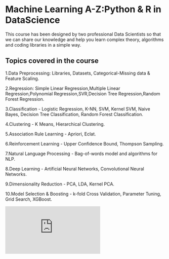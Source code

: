 # Machine Learning A-Z:Python & R in DataScience
This course has been designed by two professional Data Scientists so that we can share our knowledge and help you learn complex theory, algorithms and coding libraries in a simple way.

## Topics covered in the course
1.Data Preprocessing: Libraries, Datasets, Categorical-Missing data & Feature Scaling.

2.Regression: Simple Linear Regression,Multiple Linear Regression,Polynomial Regression,SVR,Decision Tree Regression,Random Forest Regression.

3.Classification - Logistic Regression, K-NN, SVM, Kernel SVM, Naive Bayes, Decision Tree Classification, Random Forest Classification.

4.Clustering - K Means, Hierarchical Clustering.

5.Association Rule Learning - Apriori, Eclat.

6.Reinforcement Learning - Upper Confidence Bound, Thompson Sampling.

7.Natural Language Processing - Bag-of-words model and algorithms for NLP.

8.Deep Learning - Artificial Neural Networks, Convolutional Neural Networks.

9.Dimensionality Reduction - PCA, LDA, Kernel PCA.

10.Model Selection & Boosting - k-fold Cross Validation, Parameter Tuning, Grid Search, XGBoost.


![alt text](https://github.com/utkarshmaheshwari007/Python-and-R-in-DataScience/blob/master/Certificate/Machine%20Learning.pdf)
